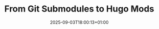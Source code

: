 ---
title: "From Git Submodules to Hugo Mods"
date: 2025-09-03T18:00:13+01:00
description: "A little how-to on the latest Hugo way of managing components of your site"
tags: [Personal]
draft: true
---